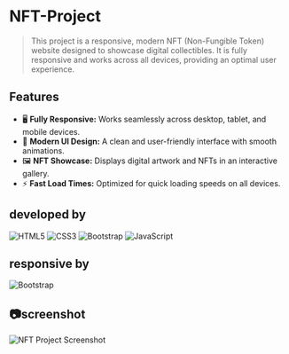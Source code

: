 # NFT-Project
>This project is a responsive, modern NFT (Non-Fungible Token) website designed to showcase digital collectibles. It is fully responsive and works across all devices, providing an optimal user experience.

## Features

- 🖥️ **Fully Responsive:** Works seamlessly across desktop, tablet, and mobile devices.
- 🎨 **Modern UI Design:** A clean and user-friendly interface with smooth animations.
- 🖼️ **NFT Showcase:** Displays digital artwork and NFTs in an interactive gallery.
- ⚡ **Fast Load Times:** Optimized for quick loading speeds on all devices.




## developed by 

![HTML5](https://img.shields.io/badge/html5-%23E34F26.svg?style=for-the-badge&logo=html5&logoColor=white)
![CSS3](https://img.shields.io/badge/css3-%231572B6.svg?style=for-the-badge&logo=css3&logoColor=white)
![Bootstrap](https://img.shields.io/badge/bootstrap-%238511FA.svg?style=for-the-badge&logo=bootstrap&logoColor=white)
![JavaScript](https://img.shields.io/badge/javascript-%23323330.svg?style=for-the-badge&logo=javascript&logoColor=%23F7DF1E)


## responsive  by
![Bootstrap](https://img.shields.io/badge/bootstrap-%238511FA.svg?style=for-the-badge&logo=bootstrap&logoColor=white)


## 📷screenshot

  <img src="./screenshot/NFT1" alt="NFT Project Screenshot" class="screenshot">
